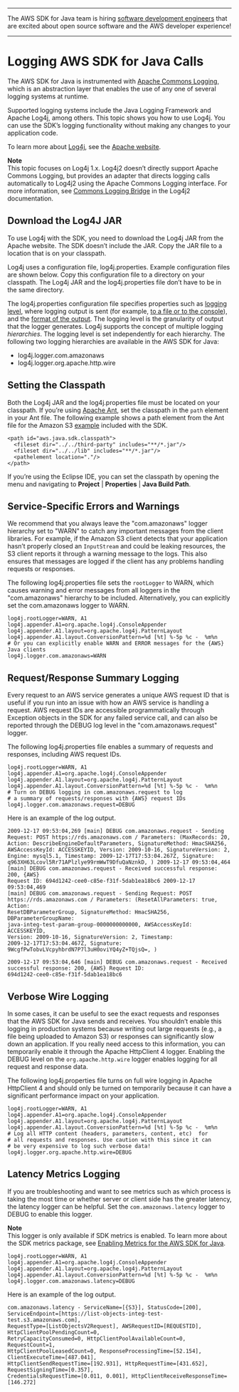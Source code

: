 --------

The AWS SDK for Java team is hiring [software development engineers](https://github.com/aws/aws-sdk-java-v2/issues/3156) that are excited about open source software and the AWS developer experience\!

--------

# Logging AWS SDK for Java Calls<a name="java-dg-logging"></a>

The AWS SDK for Java is instrumented with [Apache Commons Logging](http://commons.apache.org/proper/commons-logging/guide.html), which is an abstraction layer that enables the use of any one of several logging systems at runtime\.

Supported logging systems include the Java Logging Framework and Apache Log4j, among others\. This topic shows you how to use Log4j\. You can use the SDK’s logging functionality without making any changes to your application code\.

To learn more about [Log4j](http://logging.apache.org/log4j/2.x/), see the [Apache website](http://www.apache.org/)\.

**Note**  
This topic focuses on Log4j 1\.x\. Log4j2 doesn’t directly support Apache Commons Logging, but provides an adapter that directs logging calls automatically to Log4j2 using the Apache Commons Logging interface\. For more information, see [Commons Logging Bridge](http://logging.apache.org/log4j/2.x/log4j-jcl/index.html) in the Log4j2 documentation\.

## Download the Log4J JAR<a name="download-the-log4j-jar"></a>

To use Log4j with the SDK, you need to download the Log4j JAR from the Apache website\. The SDK doesn’t include the JAR\. Copy the JAR file to a location that is on your classpath\.

Log4j uses a configuration file, log4j\.properties\. Example configuration files are shown below\. Copy this configuration file to a directory on your classpath\. The Log4j JAR and the log4j\.properties file don’t have to be in the same directory\.

The log4j\.properties configuration file specifies properties such as [logging level](http://logging.apache.org/log4j/2.x/manual/configuration.html#Loggers), where logging output is sent \(for example, [to a file or to the console](http://logging.apache.org/log4j/2.x/manual/appenders.html)\), and the [format of the output](http://logging.apache.org/log4j/2.x/manual/layouts.html)\. The logging level is the granularity of output that the logger generates\. Log4j supports the concept of multiple logging *hierarchies*\. The logging level is set independently for each hierarchy\. The following two logging hierarchies are available in the AWS SDK for Java:
+ log4j\.logger\.com\.amazonaws
+ log4j\.logger\.org\.apache\.http\.wire

## Setting the Classpath<a name="sdk-net-logging-classpath"></a>

Both the Log4j JAR and the log4j\.properties file must be located on your classpath\. If you’re using [Apache Ant](http://ant.apache.org/manual/), set the classpath in the `path` element in your Ant file\. The following example shows a path element from the Ant file for the Amazon S3 [example](https://github.com/aws/aws-sdk-java/blob/master/src/samples/AmazonS3/build.xml) included with the SDK\.

```
<path id="aws.java.sdk.classpath">
  <fileset dir="../../third-party" includes="**/*.jar"/>
  <fileset dir="../../lib" includes="**/*.jar"/>
  <pathelement location="."/>
</path>
```

If you’re using the Eclipse IDE, you can set the classpath by opening the menu and navigating to **Project** \| **Properties** \| **Java Build Path**\.

## Service\-Specific Errors and Warnings<a name="sdk-net-logging-service"></a>

We recommend that you always leave the "com\.amazonaws" logger hierarchy set to "WARN" to catch any important messages from the client libraries\. For example, if the Amazon S3 client detects that your application hasn’t properly closed an `InputStream` and could be leaking resources, the S3 client reports it through a warning message to the logs\. This also ensures that messages are logged if the client has any problems handling requests or responses\.

The following log4j\.properties file sets the `rootLogger` to WARN, which causes warning and error messages from all loggers in the "com\.amazonaws" hierarchy to be included\. Alternatively, you can explicitly set the com\.amazonaws logger to WARN\.

```
log4j.rootLogger=WARN, A1
log4j.appender.A1=org.apache.log4j.ConsoleAppender
log4j.appender.A1.layout=org.apache.log4j.PatternLayout
log4j.appender.A1.layout.ConversionPattern=%d [%t] %-5p %c -  %m%n
# Or you can explicitly enable WARN and ERROR messages for the {AWS} Java clients
log4j.logger.com.amazonaws=WARN
```

## Request/Response Summary Logging<a name="sdk-net-logging-request-response"></a>

Every request to an AWS service generates a unique AWS request ID that is useful if you run into an issue with how an AWS service is handling a request\. AWS request IDs are accessible programmatically through Exception objects in the SDK for any failed service call, and can also be reported through the DEBUG log level in the "com\.amazonaws\.request" logger\.

The following log4j\.properties file enables a summary of requests and responses, including AWS request IDs\.

```
log4j.rootLogger=WARN, A1
log4j.appender.A1=org.apache.log4j.ConsoleAppender
log4j.appender.A1.layout=org.apache.log4j.PatternLayout
log4j.appender.A1.layout.ConversionPattern=%d [%t] %-5p %c -  %m%n
# Turn on DEBUG logging in com.amazonaws.request to log
# a summary of requests/responses with {AWS} request IDs
log4j.logger.com.amazonaws.request=DEBUG
```

Here is an example of the log output\.

```
2009-12-17 09:53:04,269 [main] DEBUG com.amazonaws.request - Sending
Request: POST https://rds.amazonaws.com / Parameters: (MaxRecords: 20,
Action: DescribeEngineDefaultParameters, SignatureMethod: HmacSHA256,
AWSAccessKeyId: ACCESSKEYID, Version: 2009-10-16, SignatureVersion: 2,
Engine: mysql5.1, Timestamp: 2009-12-17T17:53:04.267Z, Signature:
q963XH63Lcovl5Rr71APlzlye99rmWwT9DfuQaNznkD, ) 2009-12-17 09:53:04,464
[main] DEBUG com.amazonaws.request - Received successful response: 200, {AWS}
Request ID: 694d1242-cee0-c85e-f31f-5dab1ea18bc6 2009-12-17 09:53:04,469
[main] DEBUG com.amazonaws.request - Sending Request: POST
https://rds.amazonaws.com / Parameters: (ResetAllParameters: true, Action:
ResetDBParameterGroup, SignatureMethod: HmacSHA256, DBParameterGroupName:
java-integ-test-param-group-0000000000000, AWSAccessKeyId: ACCESSKEYID,
Version: 2009-10-16, SignatureVersion: 2, Timestamp:
2009-12-17T17:53:04.467Z, Signature:
9WcgfPwTobvLVcpyhbrdN7P7l3uH0oviYQ4yZ+TQjsQ=, )

2009-12-17 09:53:04,646 [main] DEBUG com.amazonaws.request - Received
successful response: 200, {AWS} Request ID:
694d1242-cee0-c85e-f31f-5dab1ea18bc6
```

## Verbose Wire Logging<a name="sdk-net-logging-verbose"></a>

In some cases, it can be useful to see the exact requests and responses that the AWS SDK for Java sends and receives\. You shouldn’t enable this logging in production systems because writing out large requests \(e\.g\., a file being uploaded to Amazon S3\) or responses can significantly slow down an application\. If you really need access to this information, you can temporarily enable it through the Apache HttpClient 4 logger\. Enabling the DEBUG level on the `org.apache.http.wire` logger enables logging for all request and response data\.

The following log4j\.properties file turns on full wire logging in Apache HttpClient 4 and should only be turned on temporarily because it can have a significant performance impact on your application\.

```
log4j.rootLogger=WARN, A1
log4j.appender.A1=org.apache.log4j.ConsoleAppender
log4j.appender.A1.layout=org.apache.log4j.PatternLayout
log4j.appender.A1.layout.ConversionPattern=%d [%t] %-5p %c -  %m%n
# Log all HTTP content (headers, parameters, content, etc)  for
# all requests and responses. Use caution with this since it can
# be very expensive to log such verbose data!
log4j.logger.org.apache.http.wire=DEBUG
```

## Latency Metrics Logging<a name="sdk-latency-logging"></a>

If you are troubleshooting and want to see metrics such as which process is taking the most time or whether server or client side has the greater latency, the latency logger can be helpful\. Set the `com.amazonaws.latency` logger to DEBUG to enable this logger\.

**Note**  
This logger is only available if SDK metrics is enabled\. To learn more about the SDK metrics package, see [Enabling Metrics for the AWS SDK for Java](generating-sdk-metrics.md)\.

```
log4j.rootLogger=WARN, A1
log4j.appender.A1=org.apache.log4j.ConsoleAppender
log4j.appender.A1.layout=org.apache.log4j.PatternLayout
log4j.appender.A1.layout.ConversionPattern=%d [%t] %-5p %c -  %m%n
log4j.logger.com.amazonaws.latency=DEBUG
```

Here is an example of the log output\.

```
com.amazonaws.latency - ServiceName=[{S3}], StatusCode=[200],
ServiceEndpoint=[https://list-objects-integ-test-test.s3.amazonaws.com],
RequestType=[ListObjectsV2Request], AWSRequestID=[REQUESTID], HttpClientPoolPendingCount=0,
RetryCapacityConsumed=0, HttpClientPoolAvailableCount=0, RequestCount=1,
HttpClientPoolLeasedCount=0, ResponseProcessingTime=[52.154], ClientExecuteTime=[487.041],
HttpClientSendRequestTime=[192.931], HttpRequestTime=[431.652], RequestSigningTime=[0.357],
CredentialsRequestTime=[0.011, 0.001], HttpClientReceiveResponseTime=[146.272]
```
